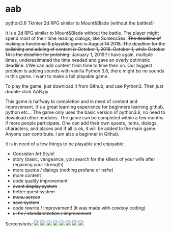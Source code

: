 # aab
python3.6 Tkinter 2d RPG similar to Mount&amp;Blade (without the battles!)

It is a 2d RPG similar to Mount&Blade without the battle. The player might spend most of their time reading dialogs, like SunlessSea. ~~The deadline of making a functional & playable game is August 14 2018. The deadline for the polishing and adding of content is October 1, 2018. October 1, while October 14 is the deadline for polishing.~~ January 1, 2019!! I have again, multiple times, underestimated the time needed and gave an overly optimistic deadline. I/We can add content from time to time then on. Our biggest problem is adding sounds with vanilla Python 3.6, there might be no sounds in this game. I want to make a full playable game.

To play the game, just download it from Github, and use Python3. Then just double-click AAB.py

This game is halfway to completion and in need of content and improvement. It's a great learning experience for beginners learning github, python etc... The game only uses the basic version of python3.6, no need to download other modules. The game can be completed within a few months if more people participate. One can add their own quests, items, dialogs, characters, and places and if all is ok, it will be added to the main game. Anyone can contribute. I am also a beginner in Github.


It is in need of a few things to be playable and enjoyable:
- Consisten Art Style!
- story (basic, vengeance, you search for the killers of your wife after regaining your strength)
- more quests / dialogs (nothing profane or nsfw)
- more content
- code quality improvement
- ~~event display system~~
- ~~better quest system~~
- ~~menu screen~~
- ~~save system~~
- code rewrite / improvement! (it was made with cowboy coding)
- ~~ui fix / standardization / improvement~~


Screenshots:
![](https://i.imgur.com/tKmWdIa.png)
![](https://i.imgur.com/KtZFbhI.png)
![](https://i.imgur.com/tzhqThp.png)
![](https://i.imgur.com/cDhSuDr.png)
![](https://i.imgur.com/H4Mu2s6.png)
![](https://i.imgur.com/ogFPlUo.png)
![](https://i.imgur.com/Osn1WUa.png)
![](https://i.imgur.com/awDBKYU.png)
